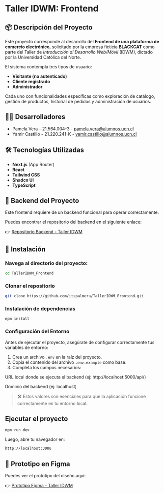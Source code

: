 # Taller IDWM: Frontend

## 📦 Descripción del Proyecto

Este proyecto corresponde al desarrollo del **Frontend de una plataforma de comercio electrónico**, solicitado por la empresa ficticia **BLACKCAT** como parte del Taller de *Introducción al Desarrollo Web/Móvil* (IDWM), dictado por la Universidad Católica del Norte.

El sistema contempla tres tipos de usuario:

- **Visitante (no autenticado)**
- **Cliente registrado**
- **Administrador**

Cada uno con funcionalidades específicas como exploración de catálogo, gestión de productos, historial de pedidos y administración de usuarios.

## 🧑‍💻 Desarrolladores
- Pamela Vera - 21.564.004-3 - pamela.vera@alumnos.ucn.cl
- Yamir Castillo - 21.220.241-K - yamir.castillo@alumnos.ucn.cl

## 🛠️ Tecnologías Utilizadas

- **Next.js** (App Router)
- **React**
- **Tailwind CSS**
- **Shadcn UI**
- **TypeScript**

## 📡 Backend del Proyecto

Este frontend requiere de un backend funcional para operar correctamente.

Puedes encontrar el repositorio del backend en el siguiente enlace:

👉 [Repositorio Backend - Taller IDWM](https://github.com/usuario/backend-taller-idwm)


## 🚀 Instalación

### Navega al directorio del proyecto:

```bash
cd TallerIDWM_Frontend
```


### Clonar el repositorio

```bash
git clone https://github.com/itspalmera/TallerIDWM_Frontend.git
```

### Instalación de dependencias

```bash
npm install
```

### Configuración del Entorno

Antes de ejecutar el proyecto, asegúrate de configurar correctamente tus variables de entorno:

1. Crea un archivo `.env` en la raíz del proyecto.
2. Copia el contenido del archivo `.env.example` como base.
3. Completa los campos necesarios:

URL local donde se ejecuta el backend (ej: http://localhost:5000/api/)

Dominio del backend (ej: localhost)

> 🛠️ Estos valores son esenciales para que la aplicación funcione correctamente en tu entorno local.


## Ejecutar el proyecto

```bash
npm run dev
```

Luego, abre tu navegador en:

```bash
http://localhost:3000
```

## 🎨 Prototipo en Figma

Puedes ver el prototipo del diseño aquí:

👉 [Prototipo Figma - Taller IDWM](https://www.figma.com/design/AlRX3Tm0HBXD3Xnw6MB7lR/TallerIDWM?node-id=0-1&t=USAtMmKEq9BVU5Y8-1)
